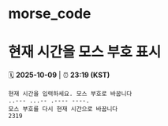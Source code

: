 # morse_code
# 현재 시간을 모스 부호 표시
<!-- MORSE_TIME_START -->
🗓️ **2025-10-09** | ⏰ **23:19 (KST)**

```
현재 시간을 입력하세요. 모스 부호로 바꿉니다
..--- ...-- .---- ----.
모스 부호를 다시 현재 시간으로 바꿉니다
2319
```
<!-- MORSE_TIME_END -->
